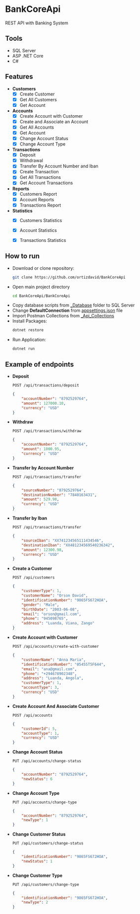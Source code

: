 # BankCoreApi
REST API with Banking System


## Tools
- SQL Server 
- ASP .NET Core
- C# 


## Features
- **Customers**
    - [x] Create Customer
    - [x] Get All Customers
    - [x] Get Account
- **Accounts**
    - [x] Create Account with Customer
    - [x] Create and Associate an Account
    - [x] Get All Accounts
    - [x] Get Account
    - [x] Change Account Status
    - [x] Change Account Type
- **Transactions**
    - [x] Deposit
    - [x] Withdrawal
    - [x] Transfer By Account Number and Iban
    - [x] Create Transaction
    - [x] Get All Transactions
    - [x] Get Account Transactions
- **Reports**
    - [x] Customers Report
    - [x] Account Reports
    - [x] Transactions Report
- **Statistics**
    - [x] Customers Statistics
    - [x] Account Statistics
    - [x] Transactions Statistics


## How to run
- Download or clone repository: 
    ```sh
    git clone https://github.com/ortizdavid/BankCoreApi
    ```
- Open main project directory 
    ```sh
    cd BankCoreApi/BankCoreApi
    ```
- Copy database scripts from [_Database](BankCoreApi/_Database) folder to SQL Server
- Change **__DefaultConnection__** from [appsettings.json](BankCoreApi/appsettings.json) file
- Import Postman Collections from [_Api_Collections](BankCoreApi/_Api_Collections)
- Install Packages: 
    ```sh
    dotnet restore
    ```
- Run Application: 
    ```sh
    dotnet run
    ```


## Example of endpoints

- **Deposit**
    ```http
    POST /api/transactions/deposit
    ```
    ```json
    {
        "accountNumber": "8792529764",
        "amount": 127000.10,
        "currency": "USD"
    }
    ```

- **Withdraw**
    ```http
    POST /api/transactions/withdraw
    ```
    ```json
    {
        "accountNumber": "8792529764",
        "amount": 1000.95,
        "currency": "USD"
    }
    ```

- **Transfer by Account Number**
    ```http
    POST /api/transactions/transfer
    ```
    ```json
    {
        "sourceNumber": "8792529764",
        "destinationNumber": "7840163431",
        "amount": 529.98,
        "currency": "USD"
    }
    ```

- **Transfer by Iban**
    ```http
    POST /api/transactions/transfer
    ```
    ```json
    {
        "sourceIban": "XX741234565111434546",
        "destinationIban": "XX481234569540236342",
        "amount": 12300.98,
        "currency": "USD"
    }
    ```

- **Create a Customer**
    ```http
    POST /api/customers
    ```
    ```json
    {
        "customerType": 1,
        "customerName": "Orson David",
        "identificationNumber": "9865FS672HOA",
        "gender": "Male",
        "birthDate": "2003-06-08",
        "email": "orson@gmail.com",
        "phone": "945098765",
        "address": "Luanda, Viana, Zango"
    }
    ```

- **Create Account with Customer**
    ```http
    POST /api/accounts/create-with-customer
    ```
    ```json
    {
        "customerName": "Anna Maria",
        "identificationNumber": "05455T5F644",
        "email": "ana@gmail.com",
        "phone": "+294678902348",
        "address": "Luanda, Angola",
        "customerType": 1,
        "accountType": 3,
        "currency": "USD"
    }
    ```

- **Create Account And Associate Customer**
    ```http
    POST /api/accounts
    ```
    ```json
    {
        "customerId": 5,
        "accountType": 1,
        "currency": "USD"
    }
    ```

- **Change Account Status**
    ```http
    PUT /api/accounts/change-status
    ```
    ```json
    {
        "accountNumber": "8792529764",
        "newStatus": 6
    }
    ```

- **Change Account Type**
    ```http
    PUT /api/accounts/change-type
    ```
    ```json
    {
        "accountNumber": "8792529764",
        "newType": 1
    }
    ```

- **Change Customer Status**
    ```http
    PUT /api/customers/change-status
    ```
    ```json
    {
        "identificationNumber": "9865FS672HOA",
        "newStatus": 1
    }
    ```

- **Change Customer Type**
    ```http
    PUT /api/customers/change-type
    ```
    ```json
    {
        "identificationNumber": "9865FS672HOA",
        "newType": 2
    }
    ```